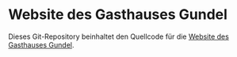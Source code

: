 # Website des Gasthauses Gundel

Dieses Git-Repository beinhaltet den Quellcode für die [Website des Gasthauses Gundel](https://gasthaus-gundel.de).
